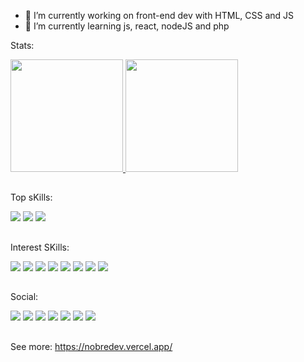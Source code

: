 - 🔭 I’m currently working on front-end dev with HTML,  CSS and JS
- 🌱 I’m currently learning js, react, nodeJS and php

Stats:
<div>
  <a href="francielferreira.github.io">
  <img height="180em" src="https://github-readme-stats.vercel.app/api?username=francielferreira&show_icons=true&theme=jolly">
  <img height="180em" src="https://github-readme-stats.vercel.app/api/top-langs/?username=francielferreira&theme=jolly"></a>
</div>

##

Top sKills:
<div>
  <a href="#" target="_blank"><img src="https://img.shields.io/badge/HTML5-E34F26?style=for-the-badge&logo=html5&logoColor=white"></a>
  <a href="#" target="_blank"><img src="https://img.shields.io/badge/CSS3-1572B6?style=for-the-badge&logo=css3&logoColor=white"></a>
  <a href="#" target="_blank"><img src="https://img.shields.io/badge/JavaScript-F7DF1E?style=for-the-badge&logo=javascript&logoColor=black"></a>
</div>

##

Interest SKills:
<div>
  <a href="#" target="_blank"><img src="https://img.shields.io/badge/Bootstrap-563D7C?style=for-the-badge&logo=bootstrap&logoColor=white"></a>
  <a href="#" target="_blank"><img src="https://img.shields.io/badge/React-20232A?style=for-the-badge&logo=react&logoColor=61DAFB"></a>
  <a href="#" target="_blank"><img src="https://img.shields.io/badge/Node.js-43853D?style=for-the-badge&logo=node.js&logoColor=white"></a>
  <a href="#" target="_blank"><img src="https://img.shields.io/badge/TypeScript-007ACC?style=for-the-badge&logo=typescript&logoColor=white"></a>
  <a href="#" target="_blank"><img src="https://img.shields.io/badge/Python-14354C?style=for-the-badge&logo=python&logoColor=white"></a>
  <a href="#" target="_blank"><img src="https://img.shields.io/badge/PHP-777BB4?style=for-the-badge&logo=php&logoColor=white"></a>
  <a href="#" target="_blank"><img src="https://img.shields.io/badge/jQuery-0769AD?style=for-the-badge&logo=jquery&logoColor=white"></a>
  <a href="#" target="_blank"><img src="https://img.shields.io/badge/Unity-100000?style=for-the-badge&logo=unity&logoColor=white"></a>
</div>

##

Social:
<div>
  <a href="https://api.whatsapp.com/send?phone=5561999951443&text=Bom%20dia" target="_blank"><img src="https://img.shields.io/badge/WhatsApp-25D366?style=for-the-badge&logo=whatsapp&logoColor=white"></a>
  <a href="mailto:franciel.ferrera357@gmail.com" target="_blank"><img src="https://img.shields.io/badge/Gmail-D14836?style=for-the-badge&logo=gmail&logoColor=white"></a>
  <a href="https://www.instagram.com/franciel_ferreira/" target="_blank"><img src="https://img.shields.io/badge/Instagram-E4405F?style=for-the-badge&logo=instagram&logoColor=white"></a>
  <a href="#" target="_blank"><img src="https://img.shields.io/badge/Facebook-1877F2?style=for-the-badge&logo=facebook&logoColor=white"></a>
  <a href="#" target="_blank"><img src="https://img.shields.io/badge/Twitter-1DA1F2?style=for-the-badge&logo=twitter&logoColor=white"></a>
  <a href="https://www.linkedin.com/in/franciel-ferreira/" target="_blank"><img src="https://img.shields.io/badge/LinkedIn-0077B5?style=for-the-badge&logo=linkedin&logoColor=white"></a>
  <a href="#" target="_blank"><img src="https://img.shields.io/badge/Twitch-9146FF?style=for-the-badge&logo=twitch&logoColor=white"></a>
</div>

##
See more: <a href="https://nobredev.vercel.app/">https://nobredev.vercel.app/</a>

<!--
**FrancielFerreira/francielferreira** is a ✨ _special_ ✨ repository because its `README.md` (this file) appears on your GitHub profile.

Here are some ideas to get you started:

- 🔭 I’m currently working on ...
- 🌱 I’m currently learning ...
- 👯 I’m looking to collaborate on ...
- 🤔 I’m looking for help with ...
- 💬 Ask me about ...
- 📫 How to reach me: ...
- 😄 Pronouns: ...
- ⚡ Fun fact: ...
-->

